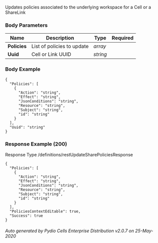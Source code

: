 






 
Updates policies associated to the underlying workspace for a Cell or a ShareLink  


### Body Parameters

Name | Description | Type | Required
---|---|---|---
**Policies** | List of policies to update | _array_ |   
**Uuid** | Cell or Link UUID | _string_ |   


### Body Example
```
{
  "Policies": [
    {
      "Action": "string",
      "Effect": "string",
      "JsonConditions": "string",
      "Resource": "string",
      "Subject": "string",
      "id": "string"
    }
  ],
  "Uuid": "string"
}
```






### Response Example (200)
Response Type /definitions/restUpdateSharePoliciesResponse

```
{
  "Policies": [
    {
      "Action": "string",
      "Effect": "string",
      "JsonConditions": "string",
      "Resource": "string",
      "Subject": "string",
      "id": "string"
    }
  ],
  "PoliciesContextEditable": true,
  "Success": true
}
```




###### Auto generated by Pydio Cells Enterprise Distribution v2.0.7 on 25-May-2020
